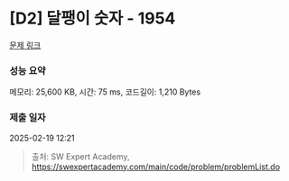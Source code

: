 # [D2] 달팽이 숫자 - 1954 

[문제 링크](https://swexpertacademy.com/main/code/problem/problemDetail.do?contestProbId=AV5PobmqAPoDFAUq) 

### 성능 요약

메모리: 25,600 KB, 시간: 75 ms, 코드길이: 1,210 Bytes

### 제출 일자

2025-02-19 12:21



> 출처: SW Expert Academy, https://swexpertacademy.com/main/code/problem/problemList.do